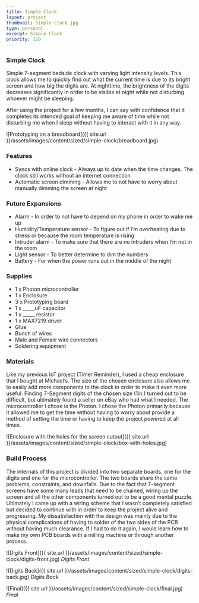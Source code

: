 ```yaml
---
title: Simple Clock
layout: project
thumbnail: simple-clock.jpg
type: personal
excerpt: Simple Clock
priority: 110
---
```


<h3>Simple Clock</h3>

<p>Simple 7-segment bedside clock with varying light intensity levels. This clock allows me to quickly find out what the current time is due to its bright screen and how big the digits are. At nighttime, the brightness of the digits decreases significantly in order to be visible at night while not disturbing whoever might be sleeping.</p>

<p>After using the project for a few months, I can say with confidence that it completes its intended goal of keeping me aware of time while not disturbing me when I sleep without having to interact with it in any way.</p>

![Prototyping on a breadboard]({{ site.url }}/assets/images/content/sized/simple-clock/breadboard.jpg)

<h3>Features</h3>

<ul>
  <li>Syncs with online clock - Always up to date when the time changes. The clock still works without an internet connection</li>
  <li>Automatic screen dimming - Allows me to not have to worry about manually dimming the screen at night</li>
</ul>

<h3>Future Expansions</h3>

<ul>
  <li>Alarm - In order to not have to depend on my phone in order to wake me up</li>
  <li>Humidity/Temperature sensor - To figure out if I’m overheating due to stress or because the room temperature is rising</li>
  <li>Intruder alarm - To make sure that there are no intruders when I’m not in the room</li>
  <li>Light sensor - To better determine to dim the numbers</li>
  <li>Battery - For when the power runs out in the middle of the night</li>
</ul>

<h3>Supplies</h3>

<ul>
  <li>1 x Photon microcontroller</li>
  <li>1 x Enclosure</li>
  <li>3 x Prototyping board</li>
  <li>1 x _____uF capacitor</li>
  <li>1 x _____ resistor</li>
  <li>1 x MAX7219 driver</li>
  <li>Glue</li>
  <li>Bunch of wires</li>
  <li>Male and Female wire connectors</li>
  <li>Soldering equipment</li>
</ul>

<h3>Materials</h3>

<p>Like my previous IoT project (Timer Reminder), I used a cheap enclosure that I bought at Michael’s. The size of the chosen enclosure also allows me to easily add more components to the clock in order to make it even more useful. Finding 7-Segment digits of the chosen size (1in.) turned out to be difficult, but ultimately found a seller on eBay who had what I needed. The microcontroller I chose is the Photon. I chose the Photon primarily because it allowed me to get the time without having to worry about provide a method of setting the time or having to keep the project powered at all times.</p>

![Enclosure with the holes for the screen cutout]({{ site.url }}/assets/images/content/sized/simple-clock/box-with-holes.jpg)

<h3>Build Process</h3>

<p>The internals of this project is divided into two separate boards, one for the digits and one for the microcontroller. The two boards share the same problems, constraints, and downfalls. Due to the fact that 7-segment screens have some many leads that need to be chained, wiring up the screen and all the other components turned out to be a good mental puzzle. Ultimately I came up with a wiring scheme that I wasn’t completely satisfied but decided to continue with in order to keep the project alive and progressing. My dissatisfaction with the design was mainly due to the physical complications of having to solder of the two sides of the PCB without having much clearance. If I had to do it again, I would learn how to make my own PCB boards with a milling machine or through another process.</p>

![Digits Front]({{ site.url }}/assets/images/content/sized/simple-clock/digits-front.jpg)
_Digits Front_

![Digits Back]({{ site.url }}/assets/images/content/sized/simple-clock/digits-back.jpg)
_Digits Back_

![Final]({{ site.url }}/assets/images/content/sized/simple-clock/final.jpg)
_Final_